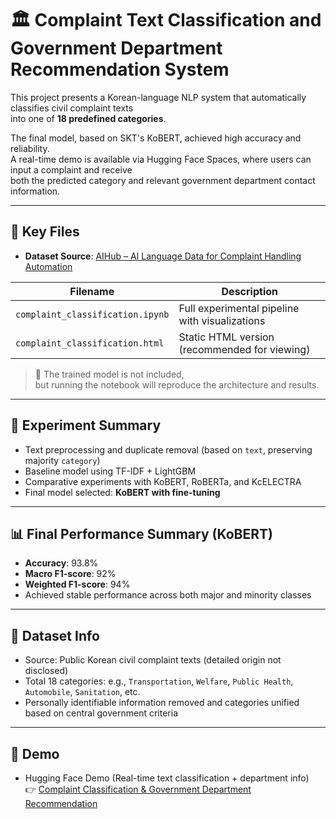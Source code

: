 # 🏛️ Complaint Text Classification and Government Department Recommendation System

This project presents a Korean-language NLP system that automatically classifies civil complaint texts  
into one of **18 predefined categories**.

The final model, based on SKT's KoBERT, achieved high accuracy and reliability.  
A real-time demo is available via Hugging Face Spaces, where users can input a complaint and receive  
both the predicted category and relevant government department contact information.

---

## 📁 Key Files

- **Dataset Source**: [AIHub – AI Language Data for Complaint Handling Automation](https://www.aihub.or.kr/aihubdata/data/view.do?currMenu=115&topMenu=100&dataSetSn=619)

| Filename                       | Description                                      |
|--------------------------------|--------------------------------------------------|
| `complaint_classification.ipynb` | Full experimental pipeline with visualizations  |
| `complaint_classification.html` | Static HTML version (recommended for viewing)   |

> 📝 The trained model is not included,  
> but running the notebook will reproduce the architecture and results.

---

## 🧪 Experiment Summary

- Text preprocessing and duplicate removal (based on `text`, preserving majority `category`)  
- Baseline model using TF-IDF + LightGBM  
- Comparative experiments with KoBERT, RoBERTa, and KcELECTRA  
- Final model selected: **KoBERT with fine-tuning**

---

## 📊 Final Performance Summary (KoBERT)

- **Accuracy**: 93.8%  
- **Macro F1-score**: 92%  
- **Weighted F1-score**: 94%  
- Achieved stable performance across both major and minority classes

---

## 🔗 Dataset Info

- Source: Public Korean civil complaint texts (detailed origin not disclosed)  
- Total 18 categories: e.g., `Transportation`, `Welfare`, `Public Health`, `Automobile`, `Sanitation`, etc.  
- Personally identifiable information removed and categories unified based on central government criteria

---

## 🚀 Demo

- Hugging Face Demo (Real-time text classification + department info)  
👉 [Complaint Classification & Government Department Recommendation](https://huggingface.co/spaces/John-Yim/ProjectNote)
